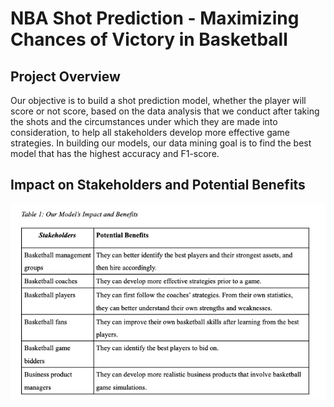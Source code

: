 # NBA Shot Prediction - Maximizing Chances of Victory in Basketball

## Project Overview

Our objective is to build a shot prediction model, whether the player will score or not score, based on the data analysis that we conduct after taking the shots and the circumstances under which they are made into consideration, to help all stakeholders develop more effective game strategies. 
In building our models, our data mining goal is to find the best model that has the highest accuracy and F1-score.


## Impact on Stakeholders and Potential Benefits

![Impact on Stakeholders](/images/table1.png)
